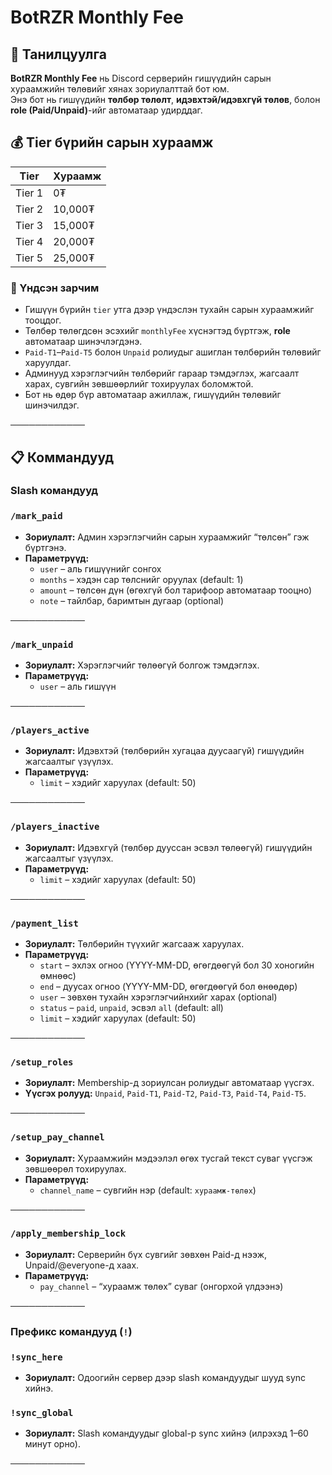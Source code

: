 # BotRZR Monthly Fee

## 📝 Танилцуулга

**BotRZR Monthly Fee** нь Discord серверийн гишүүдийн сарын хураамжийн төлөвийг хянах зориулалттай бот юм.  
Энэ бот нь гишүүдийн **төлбөр төлөлт**, **идэвхтэй/идэвхгүй төлөв**, болон **role (Paid/Unpaid)**-ийг автоматаар удирддаг.

## 💰 Tier бүрийн сарын хураамж

| Tier | Хураамж |
|------|---------|
| Tier 1 | 0₮ |
| Tier 2 | 10,000₮ |
| Tier 3 | 15,000₮ |
| Tier 4 | 20,000₮ |
| Tier 5 | 25,000₮ |

### 🔑 Үндсэн зарчим

- Гишүүн бүрийн `tier` утга дээр үндэслэн тухайн сарын хураамжийг тооцдог.  
- Төлбөр төлөгдсөн эсэхийг `monthlyFee` хүснэгтэд бүртгэж, **role** автоматаар шинэчлэгдэнэ.  
- `Paid-T1`–`Paid-T5` болон `Unpaid` ролиудыг ашиглан төлбөрийн төлөвийг харуулдаг.  
- Админууд хэрэглэгчийн төлбөрийг гараар тэмдэглэх, жагсаалт харах, сувгийн зөвшөөрлийг тохируулах боломжтой.  
- Бот нь өдөр бүр автоматаар ажиллаж, гишүүдийн төлөвийг шинэчилдэг.

────────────

## 📋 Коммандууд

### Slash командууд

### `/mark_paid`

- **Зориулалт:** Админ хэрэглэгчийн сарын хураамжийг “төлсөн” гэж бүртгэнэ.  
- **Параметрүүд:**
  - `user` – аль гишүүнийг сонгох  
  - `months` – хэдэн сар төлснийг оруулах (default: 1)  
  - `amount` – төлсөн дүн (өгөхгүй бол тарифоор автоматаар тооцно)  
  - `note` – тайлбар, баримтын дугаар (optional)  

────────────

### `/mark_unpaid`

- **Зориулалт:** Хэрэглэгчийг төлөөгүй болгож тэмдэглэх.  
- **Параметрүүд:**  
  - `user` – аль гишүүн  

────────────

### `/players_active`

- **Зориулалт:** Идэвхтэй (төлбөрийн хугацаа дуусаагүй) гишүүдийн жагсаалтыг үзүүлэх.  
- **Параметрүүд:**  
  - `limit` – хэдийг харуулах (default: 50)  

────────────

### `/players_inactive`

- **Зориулалт:** Идэвхгүй (төлбөр дууссан эсвэл төлөөгүй) гишүүдийн жагсаалтыг үзүүлэх.  
- **Параметрүүд:**  
  - `limit` – хэдийг харуулах (default: 50)  

────────────

### `/payment_list`

- **Зориулалт:** Төлбөрийн түүхийг жагсааж харуулах.  
- **Параметрүүд:**  
  - `start` – эхлэх огноо (YYYY-MM-DD, өгөгдөөгүй бол 30 хоногийн өмнөөс)  
  - `end` – дуусах огноо (YYYY-MM-DD, өгөгдөөгүй бол өнөөдөр)  
  - `user` – зөвхөн тухайн хэрэглэгчийнхийг харах (optional)  
  - `status` – `paid`, `unpaid`, эсвэл `all` (default: all)  
  - `limit` – хэдийг харуулах (default: 50)  

────────────

### `/setup_roles`

- **Зориулалт:** Membership-д зориулсан ролиудыг автоматаар үүсгэх.  
- **Үүсгэх ролууд:** `Unpaid`, `Paid-T1`, `Paid-T2`, `Paid-T3`, `Paid-T4`, `Paid-T5`.  

────────────

### `/setup_pay_channel`

- **Зориулалт:** Хураамжийн мэдээлэл өгөх тусгай текст суваг үүсгэж зөвшөөрөл тохируулах.  
- **Параметрүүд:**  
  - `channel_name` – сувгийн нэр (default: `хураамж-төлөх`)  

────────────

### `/apply_membership_lock`

- **Зориулалт:** Серверийн бүх сувгийг зөвхөн Paid-д нээж, Unpaid/@everyone-д хаах.  
- **Параметрүүд:**  
  - `pay_channel` – “хураамж төлөх” суваг (онгорхой үлдээнэ)  

────────────

### Префикс командууд (`!`)

### `!sync_here`

- **Зориулалт:** Одоогийн сервер дээр slash командуудыг шууд sync хийнэ.  

### `!sync_global`

- **Зориулалт:** Slash командуудыг global-р sync хийнэ (илрэхэд 1–60 минут орно).  

────────────
